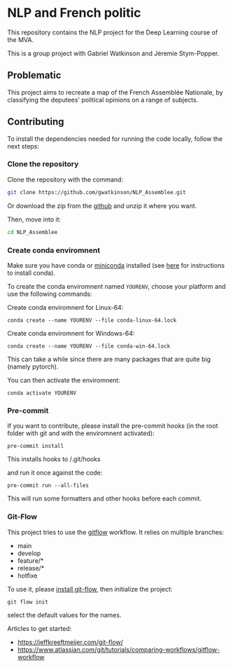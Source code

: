 # NLP and French politic

This repository contains the NLP project for the Deep Learning course of the MVA.

This is a group project with Gabriel Watkinson and Jéremie Stym-Popper.

## Problematic

This project aims to recreate a map of the French Assemblée Nationale, by classifying the deputees' political opinions on a range of subjects.


## Contributing

To install the dependencies needed for running the code locally, follow the next steps:

### Clone the repository

Clone the repository with the command:
```bash
git clone https://github.com/gwatkinson/NLP_Assemblee.git
```
Or download the zip from the [github](https://github.com/gwatkinson/NLP_Assemblee) and unzip it where you want.

Then, move into it:
```bash
cd NLP_Assemblee
```

### Create conda enviromnent

Make sure you have conda or [miniconda](https://docs.conda.io/en/latest/miniconda.html) installed (see [here](https://docs.conda.io/projects/conda/en/stable/user-guide/install/index.html) for instructions to install conda).

To create the conda enviromnent named `YOURENV`, choose your platform and use the following commands:

Create conda enviromnent for Linux-64:
```
conda create --name YOURENV --file conda-linux-64.lock
```

Create conda enviromnent for Windows-64:
```
conda create --name YOURENV --file conda-win-64.lock
```
This can take a while since there are many packages that are quite big (namely pytorch).

You can then activate the enviromnent:
```
conda activate YOURENV
```

### Pre-commit

If you want to contribute, please install the pre-commit hooks (in the root folder with git and with the enviromnent activated):
```
pre-commit install
```
This installs hooks to /.git/hooks

and run it once against the code:
```
pre-commit run --all-files
```

This will run some formatters and other hooks before each commit.

### Git-Flow

This project tries to use the [gitflow](https://github.com/nvie/gitflow) workflow. It relies on multiple branches:

* main
* develop
* feature/*
* release/*
* hotfixe

To use it, please [install git-flow](https://skoch.github.io/Git-Workflow/), then initialize the project:
```
git flow init
```
select the default values for the names.


Articles to get started:

* https://jeffkreeftmeijer.com/git-flow/
* https://www.atlassian.com/git/tutorials/comparing-workflows/gitflow-workflow
